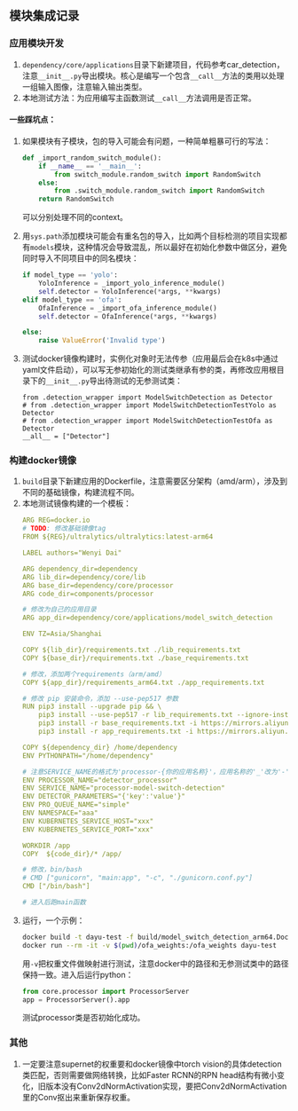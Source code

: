 ## 模块集成记录

### 应用模块开发
1. `dependency/core/applications`目录下新建项目，代码参考car_detection，注意`__init__.py`导出模块。核心是编写一个包含`__call__`方法的类用以处理一组输入图像，注意输入输出类型。
2. 本地测试方法：为应用编写主函数测试`__call__`方法调用是否正常。

#### 一些踩坑点：

1. 如果模块有子模块，包的导入可能会有问题，一种简单粗暴可行的写法：
    ```python
    def _import_random_switch_module():
        if __name__ == '__main__':
            from switch_module.random_switch import RandomSwitch
        else:
            from .switch_module.random_switch import RandomSwitch
        return RandomSwitch
    ```
    可以分别处理不同的context。

2. 用`sys.path`添加模块可能会有重名包的导入，比如两个目标检测的项目实现都有`models`模块，这种情况会导致混乱，所以最好在初始化参数中做区分，避免同时导入不同项目中的同名模块：
    ```python
    if model_type == 'yolo':
        YoloInference = _import_yolo_inference_module()
        self.detector = YoloInference(*args, **kwargs)
    elif model_type == 'ofa':
        OfaInference = _import_ofa_inference_module()
        self.detector = OfaInference(*args, **kwargs)

    else:
        raise ValueError('Invalid type')
    ```

3. 测试docker镜像构建时，实例化对象时无法传参（应用最后会在k8s中通过yaml文件启动），可以写无参初始化的测试类继承有参的类，再修改应用根目录下的`__init__.py`导出待测试的无参测试类：
    ```
    from .detection_wrapper import ModelSwitchDetection as Detector
    # from .detection_wrapper import ModelSwitchDetectionTestYolo as Detector
    # from .detection_wrapper import ModelSwitchDetectionTestOfa as Detector
    __all__ = ["Detector"]
    ```

### 构建docker镜像
1. `build`目录下新建应用的Dockerfile，注意需要区分架构（amd/arm），涉及到不同的基础镜像，构建流程不同。
2. 本地测试镜像构建的一个模板：
    ```yaml
    ARG REG=docker.io
    # TODO: 修改基础镜像tag
    FROM ${REG}/ultralytics/ultralytics:latest-arm64

    LABEL authors="Wenyi Dai"

    ARG dependency_dir=dependency
    ARG lib_dir=dependency/core/lib
    ARG base_dir=dependency/core/processor
    ARG code_dir=components/processor

    # 修改为自己的应用目录
    ARG app_dir=dependency/core/applications/model_switch_detection

    ENV TZ=Asia/Shanghai

    COPY ${lib_dir}/requirements.txt ./lib_requirements.txt
    COPY ${base_dir}/requirements.txt ./base_requirements.txt

    # 修改，添加两个requirements（arm/amd）
    COPY ${app_dir}/requirements_arm64.txt ./app_requirements.txt

    # 修改 pip 安装命令，添加 --use-pep517 参数
    RUN pip3 install --upgrade pip && \
        pip3 install --use-pep517 -r lib_requirements.txt --ignore-installed -i https://mirrors.aliyun.com/pypi/simple && \
        pip3 install -r base_requirements.txt -i https://mirrors.aliyun.com/pypi/simple && \
        pip3 install -r app_requirements.txt -i https://mirrors.aliyun.com/pypi/simple

    COPY ${dependency_dir} /home/dependency
    ENV PYTHONPATH="/home/dependency"

    # 注意SERVICE_NAME的格式为'processor-{你的应用名称}'，应用名称的'_'改为'-'
    ENV PROCESSOR_NAME="detector_processor"
    ENV SERVICE_NAME="processor-model-switch-detection"
    ENV DETECTOR_PARAMETERS="{'key':'value'}"
    ENV PRO_QUEUE_NAME="simple"
    ENV NAMESPACE="aaa"
    ENV KUBERNETES_SERVICE_HOST="xxx"
    ENV KUBERNETES_SERVICE_PORT="xxx"

    WORKDIR /app
    COPY  ${code_dir}/* /app/

    # 修改，bin/bash
    # CMD ["gunicorn", "main:app", "-c", "./gunicorn.conf.py"]
    CMD ["/bin/bash"]

    # 进入后跑main函数
    ```
3. 运行，一个示例：
    ```bash
    docker build -t dayu-test -f build/model_switch_detection_arm64.Dockerfile .
    docker run --rm -it -v $(pwd)/ofa_weights:/ofa_weights dayu-test
    ```
    用`-v`把权重文件做映射进行测试，注意docker中的路径和无参测试类中的路径保持一致。进入后运行python：
    ```python
    from core.processor import ProcessorServer
    app = ProcessorServer().app
    ```
    测试processor类是否初始化成功。

### 其他
1. 一定要注意supernet的权重要和docker镜像中torch vision的具体detection类匹配，否则需要做网络转换，比如Faster RCNN的RPN head结构有微小变化，旧版本没有Conv2dNormActivation实现，要把Conv2dNormActivation里的Conv抠出来重新保存权重。